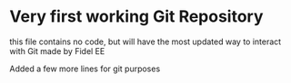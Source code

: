 # Very first working Git Repository
this file contains no code, but will have the most updated way to interact with Git made by Fidel EE



Added a few more lines for git purposes
